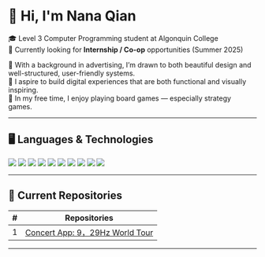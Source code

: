 # 👋 Hi, I'm Nana Qian

🎓 Level 3 Computer Programming student at Algonquin College  
🚀 Currently looking for **Internship / Co-op** opportunities (Summer 2025)  

🎨 With a background in advertising, I’m drawn to both beautiful design and well-structured, user-friendly systems.  
🌟 I aspire to build digital experiences that are both functional and visually inspiring.  
🎲 In my free time, I enjoy playing board games — especially strategy games.

---

## 🖥️ Languages & Technologies

<p>
  <img src="https://img.shields.io/badge/Java-007396?style=flat&logo=java&logoColor=white"/>
  <img src="https://img.shields.io/badge/SQL-336791?style=flat&logo=postgresql&logoColor=white"/>
  <img src="https://img.shields.io/badge/JavaScript-F7DF1E?style=flat&logo=javascript&logoColor=black"/>
  <img src="https://img.shields.io/badge/HTML5-E34F26?style=flat&logo=html5&logoColor=white"/>
  <img src="https://img.shields.io/badge/CSS3-1572B6?style=flat&logo=css3&logoColor=white"/>
  <img src="https://img.shields.io/badge/Dart-0175C2?style=flat&logo=dart&logoColor=white"/>
  <img src="https://img.shields.io/badge/Bash-4EAA25?style=flat&logo=gnubash&logoColor=white"/>
  <img src="https://img.shields.io/badge/COBOL-005CA5?style=flat&logo=cobol&logoColor=white"/>
    <img src="https://img.shields.io/badge/Flutter-02569B?style=flat&logo=flutter&logoColor=white"/>
  <img src="https://img.shields.io/badge/Maven-C71A36?style=flat&logo=apachemaven&logoColor=white"/>
</p>

---

## 📂 Current Repositories

| # | Repositories |
|--|--------------|
| 1 | [Concert App: 9，29Hz World Tour](https://github.com/Nana929/My_Flutter_Project) |


---


